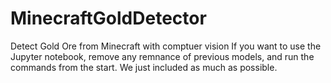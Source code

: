 # MinecraftGoldDetector
Detect Gold Ore from Minecraft with comptuer vision
If you want to use the Jupyter notebook, remove any remnance of previous models, and run the commands from the start. We just included as much as possible.
